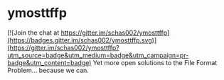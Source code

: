 # ymosttffp

[![Join the chat at https://gitter.im/schas002/ymosttffp](https://badges.gitter.im/schas002/ymosttffp.svg)](https://gitter.im/schas002/ymosttffp?utm_source=badge&utm_medium=badge&utm_campaign=pr-badge&utm_content=badge)
Yet more open solutions to the File Format Problem... because we can.
